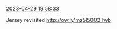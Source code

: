 [2023-04-29 19:58:33](https://mstdn.social/@hill_wanderer/110283870280590381)

Jersey revisited <a href="http://ow.ly/mz5I50O2Twb" target="_blank" rel="nofollow noopener noreferrer" translate="no">http://<span class="">ow.ly/mz5I50O2Twb</a>